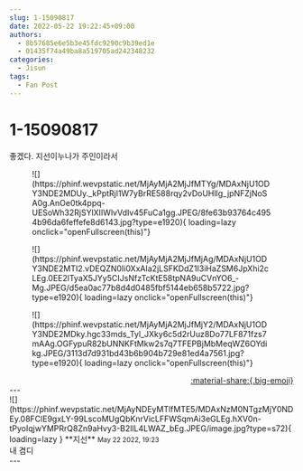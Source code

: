 ```yaml
---
slug: 1-15090817
date: 2022-05-22 19:22:45+09:00
authors:
  - 8b57685e6e5b3e45fdc9290c9b39ed1e
  - 01435f74a49ba8a519705ad242348232
categories:
  - Jisun
tags:
  - Fan Post
---
```


# 1-15090817

<div class="post-container" markdown="1">
<div class="content-container md-sidebar__scrollwrap" markdown="1">

좋겠다. 지선이누나가 주인이라서
<figure markdown="1">
![](https://phinf.wevpstatic.net/MjAyMjA2MjJfMTYg/MDAxNjU1ODY3NDE2MDUy._kPptRjl1W7yBrRE588rqy2vDoUHlIg_jpNFZjNoSA0g.AnOe0tk4ppq-UESoWh32RjSYlXIIWlvVdIv45FuCa1gg.JPEG/8fe63b93764c4954b96da6feffefe8d6143.jpg?type=e1920){ loading=lazy onclick="openFullscreen(this)"}
</figure>

<figure markdown="1">
![](https://phinf.wevpstatic.net/MjAyMjA2MjJfMjAg/MDAxNjU1ODY3NDE2MTI2.vDEQZN0Ii0XxAIa2jLSFKDdZ1I3iHaZSM6JpXhi2cLEg.0EE2lTyaX5JYy5CIJsNfzTcKtE58tpNA9uCVnYO6_-Mg.JPEG/d5ea0ac77b8d4d0485fbf5144eb658b5722.jpg?type=e1920){ loading=lazy onclick="openFullscreen(this)"}
</figure>

<figure markdown="1">
![](https://phinf.wevpstatic.net/MjAyMjA2MjJfMjY2/MDAxNjU1ODY3NDE2MDky.hgc33mds_Tyl_JXky6c5d2rUuz8Do77LF871fzs7mAAg.OGFypuR82bUNNKFtMkw2s7q7TFEPBjMbMeqWZ6OYdikg.JPEG/3113d7d931bd43b6b904b729e81ed4a7561.jpg?type=e1920){ loading=lazy onclick="openFullscreen(this)"}
</figure>


</div>
</div>

<div style="text-align: right;" markdown="1">
<a href="https://weverse.io/fromis9/fanpost/1-15090817" style="text-align: right;">:material-share:{.big-emoji}</a>
</div>
---

<div class="comments-container md-sidebar__scrollwrap" markdown="1">
<div class="comment" markdown="1">
<div class='id-container' markdown="1">
![](https://phinf.wevpstatic.net/MjAyNDEyMTlfMTE5/MDAxNzM0NTgzMjY0NDEy.08FClE9gxLY-99LscoMUgQbKnrVicLFFWSqmAi3eGLEg.hXV0n-tPyoIqjwYMPRrQ8Zn9aHvy3-B2llL4LWAZ_bEg.JPEG/image.jpg?type=s72){ loading=lazy }
**<span class="artist">지선</span>** <small>May 22 2022, 19:23</small><br>
</div>
<div class='comment-body' markdown="1">
내 겸디
</div>
</div>
</div>
---
